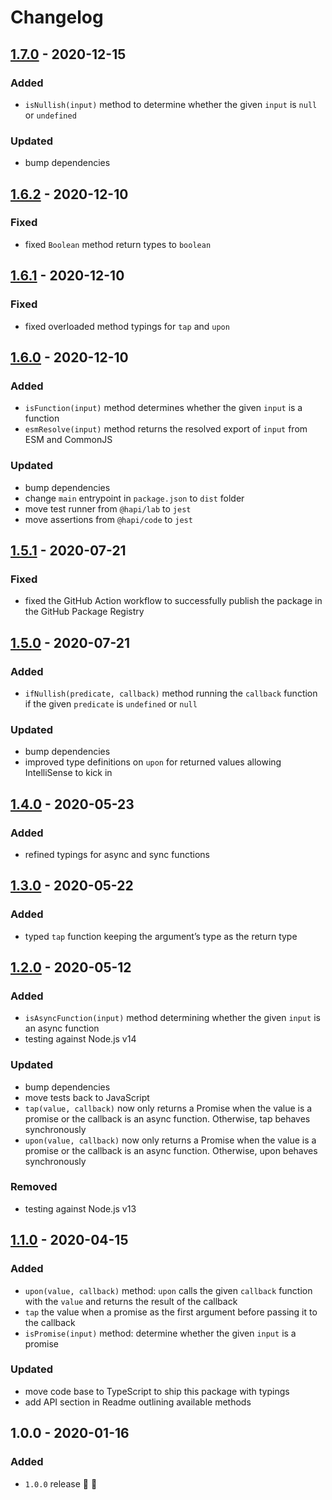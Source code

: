 # Changelog


## [1.7.0](https://github.com/supercharge/streams/compare/v1.6.2...v1.7.0) - 2020-12-15

### Added
- `isNullish(input)` method to determine whether the given `input` is `null` or `undefined`

### Updated
- bump dependencies


## [1.6.2](https://github.com/supercharge/goodies/compare/v1.6.1...v1.6.2) - 2020-12-10

### Fixed
- fixed `Boolean` method return types to `boolean`


## [1.6.1](https://github.com/supercharge/goodies/compare/v1.6.0...v1.6.1) - 2020-12-10

### Fixed
- fixed overloaded method typings for `tap` and `upon`


## [1.6.0](https://github.com/supercharge/streams/compare/v1.5.1...v1.6.0) - 2020-12-10

### Added
- `isFunction(input)` method determines whether the given `input` is a function
- `esmResolve(input)` method returns the resolved export of `input` from ESM and CommonJS

### Updated
- bump dependencies
- change `main` entrypoint in `package.json` to `dist` folder
- move test runner from `@hapi/lab` to `jest`
- move assertions from `@hapi/code` to `jest`


## [1.5.1](https://github.com/supercharge/goodies/compare/v1.5.0...v1.5.1) - 2020-07-21

### Fixed
- fixed the GitHub Action workflow to successfully publish the package in the GitHub Package Registry


## [1.5.0](https://github.com/supercharge/goodies/compare/v1.4.0...v1.5.0) - 2020-07-21

### Added
- `ifNullish(predicate, callback)` method running the `callback` function if the given `predicate` is `undefined` or `null`

### Updated
- bump dependencies
- improved type definitions on `upon` for returned values allowing IntelliSense to kick in


## [1.4.0](https://github.com/supercharge/goodies/compare/v1.3.0...v1.4.0) - 2020-05-23

### Added
- refined typings for async and sync functions


## [1.3.0](https://github.com/supercharge/goodies/compare/v1.2.0...v1.3.0) - 2020-05-22

### Added
- typed `tap` function keeping the argument’s type as the return type


## [1.2.0](https://github.com/supercharge/goodies/compare/v1.1.0...v1.2.0) - 2020-05-12

### Added
- `isAsyncFunction(input)` method determining whether the given `input` is an async function
- testing against Node.js v14

### Updated
- bump dependencies
- move tests back to JavaScript
- `tap(value, callback)` now only returns a Promise when the value is a promise or the callback is an async function. Otherwise, tap behaves synchronously
- `upon(value, callback)` now only returns a Promise when the value is a promise or the callback is an async function. Otherwise, upon behaves synchronously

### Removed
- testing against Node.js v13


## [1.1.0](https://github.com/supercharge/goodies/compare/v1.0.0...v1.1.0) - 2020-04-15

### Added
- `upon(value, callback)` method: `upon` calls the given `callback` function with the `value` and returns the result of the callback
- `tap` the value when a promise as the first argument before passing it to the callback
- `isPromise(input)` method: determine whether the given `input` is a promise

### Updated
- move code base to TypeScript to ship this package with typings
- add API section in Readme outlining available methods


## 1.0.0 - 2020-01-16

### Added
- `1.0.0` release 🚀 🎉
